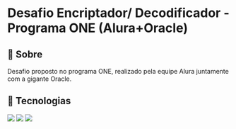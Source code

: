 <h1> Desafio Encriptador/ Decodificador - Programa ONE (Alura+Oracle) </h1>

<h2>📓 Sobre </h2>
<p> Desafio proposto no programa ONE, realizado pela equipe Alura juntamente com a gigante Oracle. </p>

## 🚀 Tecnologias
<div>
  <img src="https://img.shields.io/badge/HTML-e34c26?style=for-the-badge&logo=html5&logoColor=white">
  <img src="https://img.shields.io/badge/CSS-264de4?style=for-the-badge&logo=css3&logoColor=white">
  <img src="https://img.shields.io/badge/JavaScript-F7DF1E?style=for-the-badge&logo=javascript&logoColor=black">
</div>
